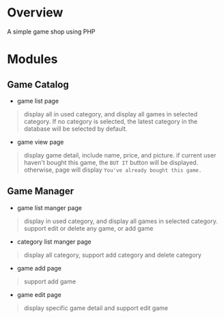 # Overview
A simple game shop using PHP

# Modules
## Game Catalog
* game list page
> display all in used category, and display all games in selected category. 
If no category is selected, the latest category in the database will be selected by default. 
* game view page
> display game detail, include name, price, and picture.
if current user haven't bought this game, the `BUT IT` button will be displayed.
otherwise, page will display `You've already bought this game.`

## Game Manager
* game list manger page
> display in used category, and display all games in selected category. 
support edit or delete any game, or add game
* category list manger page
> display all category, support add category and delete category
* game add page 
> support add game
* game edit page
> display specific game detail and support edit game